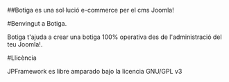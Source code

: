 ##Botiga es una sol·lució e-commerce per el cms Joomla!

#Benvingut a Botiga.

Botiga t'ajuda a crear una botiga 100% operativa des de l'administració del teu Joomla!.

#Llicència

JPFramework es libre amparado bajo la licencia GNU/GPL v3
